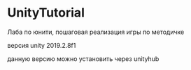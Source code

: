 # UnityTutorial

Лаба по юнити, пошаговая реализация игры по методичке

версия unity 2019.2.8f1

данную версию можно установить через  unityhub
